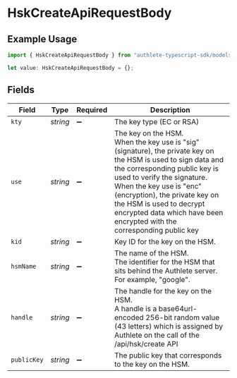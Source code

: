 # HskCreateApiRequestBody

## Example Usage

```typescript
import { HskCreateApiRequestBody } from "authlete-typescript-sdk/models/operations";

let value: HskCreateApiRequestBody = {};
```

## Fields

| Field                                                                                                                                                                                                                                                                                                                                           | Type                                                                                                                                                                                                                                                                                                                                            | Required                                                                                                                                                                                                                                                                                                                                        | Description                                                                                                                                                                                                                                                                                                                                     |
| ----------------------------------------------------------------------------------------------------------------------------------------------------------------------------------------------------------------------------------------------------------------------------------------------------------------------------------------------- | ----------------------------------------------------------------------------------------------------------------------------------------------------------------------------------------------------------------------------------------------------------------------------------------------------------------------------------------------- | ----------------------------------------------------------------------------------------------------------------------------------------------------------------------------------------------------------------------------------------------------------------------------------------------------------------------------------------------- | ----------------------------------------------------------------------------------------------------------------------------------------------------------------------------------------------------------------------------------------------------------------------------------------------------------------------------------------------- |
| `kty`                                                                                                                                                                                                                                                                                                                                           | *string*                                                                                                                                                                                                                                                                                                                                        | :heavy_minus_sign:                                                                                                                                                                                                                                                                                                                              | The key type (EC or RSA)<br/>                                                                                                                                                                                                                                                                                                                   |
| `use`                                                                                                                                                                                                                                                                                                                                           | *string*                                                                                                                                                                                                                                                                                                                                        | :heavy_minus_sign:                                                                                                                                                                                                                                                                                                                              | The key on the HSM. <br/>When the key use is "sig" (signature), the private key on the HSM is used to sign data and the corresponding public key is used to verify the signature.<br/>When the key use is "enc" (encryption), the private key on the HSM is used to decrypt encrypted data which have been encrypted with the corresponding public key<br/> |
| `kid`                                                                                                                                                                                                                                                                                                                                           | *string*                                                                                                                                                                                                                                                                                                                                        | :heavy_minus_sign:                                                                                                                                                                                                                                                                                                                              | Key ID for the key on the HSM.<br/>                                                                                                                                                                                                                                                                                                             |
| `hsmName`                                                                                                                                                                                                                                                                                                                                       | *string*                                                                                                                                                                                                                                                                                                                                        | :heavy_minus_sign:                                                                                                                                                                                                                                                                                                                              | The name of the HSM.<br/>The identifier for the HSM that sits behind the Authlete server. For example, "google".<br/>                                                                                                                                                                                                                           |
| `handle`                                                                                                                                                                                                                                                                                                                                        | *string*                                                                                                                                                                                                                                                                                                                                        | :heavy_minus_sign:                                                                                                                                                                                                                                                                                                                              | The handle for the key on the HSM.<br/>A handle is a base64url-encoded 256-bit random value (43 letters) which is assigned by Authlete on the call of the /api/hsk/create API<br/>                                                                                                                                                              |
| `publicKey`                                                                                                                                                                                                                                                                                                                                     | *string*                                                                                                                                                                                                                                                                                                                                        | :heavy_minus_sign:                                                                                                                                                                                                                                                                                                                              | The public key that corresponds to the key on the HSM.<br/>                                                                                                                                                                                                                                                                                     |